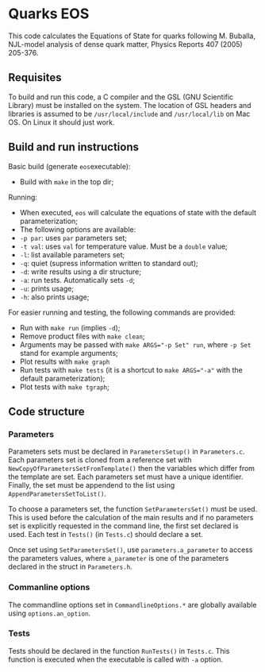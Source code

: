 # Quarks EOS

This code calculates the Equations of State for quarks following M. Buballa, NJL-model analysis of dense quark matter, Physics Reports 407 (2005) 205-376.

## Requisites

To build and run this code, a C compiler and the GSL (GNU Scientific Library) must be installed on the system. The location of GSL headers and libraries is assumed to be `/usr/local/include` and `/usr/local/lib` on Mac OS. On Linux it should just work.

## Build and run instructions

Basic build (generate `eos`executable):
* Build with `make` in the top dir;

Running:
* When executed, `eos` will calculate the equations of state with the default parameterization;
* The following options are available:
 * `-p par`: uses `par` parameters set;
 * `-t val`: uses `val` for temperature value. Must be a `double` value; 
 * `-l`: list available parameters set;
 * `-q`: quiet (supress information written to standard out);
 * `-d`: write results using a dir structure;
 * `-a`: run tests. Automatically sets `-d`;
 * `-u`: prints usage;
 * `-h`: also prints usage;

For easier running and testing, the following commands are provided:
* Run with `make run` (implies `-d`);
* Remove product files with `make clean`;
* Arguments may be passed with `make ARGS="-p Set" run`, where `-p Set` stand for example arguments;
* Plot results with `make graph`
* Run tests with `make tests` (it is a shortcut to `make ARGS="-a"` with the default parameterization);
* Plot tests with `make tgraph`;

## Code structure

### Parameters

Parameters sets must be declared in `ParametersSetup()` in `Parameters.c`. Each parameters set is cloned from a reference set with `NewCopyOfParametersSetFromTemplate()` then the variables which differ from the template are set. Each parameters set must have a unique identifier. Finally, the set must be appendend to the list using `AppendParametersSetToList()`.

To choose a parameters set, the function `SetParametersSet()` must be used. This is used before the calculation of the main results and if no parameters set is explicitly requested in the command line, the first set declared is used. Each test in `Tests()` (in `Tests.c`) should declare a set.

Once set using `SetParametersSet()`, use `parameters.a_parameter` to access the parameters values, where `a_parameter` is one of the parameters declared in the struct in `Parameters.h`.

### Commanline options

The commandline options set in `CommandlineOptions.*` are globally available using `options.an_option`.

### Tests

Tests should be declared in the function `RunTests()` in `Tests.c`. This function is executed when the executable is called with `-a` option.